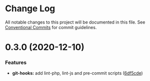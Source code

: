 # Change Log

All notable changes to this project will be documented in this file.
See [Conventional Commits](https://conventionalcommits.org) for commit guidelines.

# 0.3.0 (2020-12-10)


### Features

* **git-hooks:** add lint-php, lint-js and pre-commit scripts ([6df5cde](https://github.com/elementor/elementor-editor-packages/commit/6df5cdefb0df46aa3b6f78fdc235f75729dedb1b))
